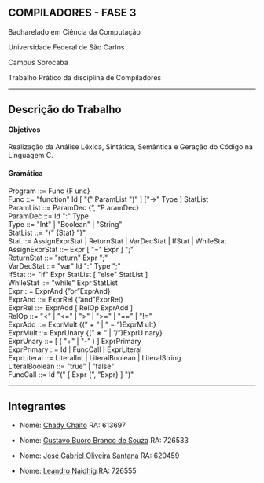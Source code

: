 ## COMPILADORES - FASE 3

Bacharelado em Ciência da Computação

Universidade Federal de São Carlos

Campus Sorocaba

Trabalho Prático da disciplina de Compiladores

----

## Descrição do Trabalho

#### Objetivos

Realização da Análise Léxica, Sintática, Semântica e Geração do Código na Linguagem C.

#### Gramática

Program ::= Func {F unc}<br/>
Func ::= "function" Id [ "(" ParamList ")" ] ["->" Type ] StatList<br/>
ParamList ::= ParamDec {”, ”P aramDec}<br/>
ParamDec ::= Id ":" Type<br/>
Type ::= "Int" | "Boolean" | "String"<br/>
StatList ::= "{” {Stat} ”}"<br/>
Stat ::= AssignExprStat | ReturnStat | VarDecStat | IfStat | WhileStat<br/>
AssignExprStat ::= Expr [ "=" Expr ] ";"<br/>
ReturnStat ::= "return" Expr ";"<br/>
VarDecStat ::= "var" Id ":" Type ";"<br/>
IfStat ::= "if" Expr StatList [ "else" StatList ]<br/>
WhileStat ::= "while" Expr StatList<br/>
Expr ::= ExprAnd {”or”ExprAnd}<br/>
ExprAnd ::= ExprRel {”and”ExprRel}<br/>
ExprRel ::= ExprAdd [ RelOp ExprAdd ]<br/>
RelOp ::= "<" | "<=" | ">" | ">=" | "==" | "!="<br/>
ExprAdd ::= ExprMult {(” + ” | ” − ”)ExprM ult}<br/>
ExprMult ::= ExprUnary {(” ∗ ” | ”/”)ExprU nary}<br/>
ExprUnary ::= [ ( "+" | "-" ) ] ExprPrimary<br/>
ExprPrimary ::= Id | FuncCall | ExprLiteral<br/>
ExprLiteral ::= LiteralInt | LiteralBoolean | LiteralString<br/>
LiteralBoolean ::= "true" | "false"<br/>
FuncCall ::= Id "(" [ Expr {”, ”Expr} ] ")"<br/>

----

## Integrantes

- Nome: [Chady Chaito](https://github.com/chadychaito) RA: 613697

- Nome: [Gustavo Buoro Branco de Souza](https://github.com/Gustavobbs/) RA: 726533

- Nome: [José Gabriel Oliveira Santana](https://github.com/Eetrexx/) RA: 620459

- Nome: [Leandro Naidhig](https://github.com/Leandro-Naidhig/) RA: 726555
